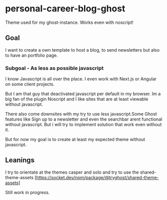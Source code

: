# personal-career-blog-ghost

Theme used for my ghost-instance. Works even with noscript!

## Goal
I want to create a own template to host a blog, to send newsletters but also to have an portfolio page.

### Subgoal - As less as possible javascript
I know Javascript is all over the place. I even work with Next.js or Angular on some client projects.

But I am that guy that deactivated javascript per default in my browser.
Im a big fan of the plugin Noscript and I like sites that are at least viewable without javascript.

There also come downsites with my try to use less javascript.Some Ghost features like Sign up to a newsletter and even the searchbar  arent functional without javascript. But i will try to implement solution that work even without it.

But for now my goal is to create at least my expected theme without javascript.

## Leanings
I try to orientate at the themes casper and solo and try to use the shared-theme-assets
[https://socket.dev/npm/package/@tryghost/shared-theme-assets]



Still work in progress.
